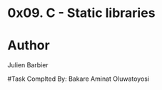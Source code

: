 # 0x09. C - Static libraries

# Author
Julien Barbier

#Task Complted By:
Bakare Aminat Oluwatoyosi

